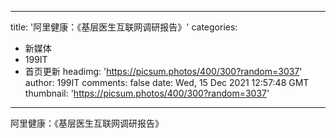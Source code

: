 
---
title: '阿里健康：《基层医生互联网调研报告》'
categories: 
 - 新媒体
 - 199IT
 - 首页更新
headimg: 'https://picsum.photos/400/300?random=3037'
author: 199IT
comments: false
date: Wed, 15 Dec 2021 12:57:48 GMT
thumbnail: 'https://picsum.photos/400/300?random=3037'
---

<div>   
阿里健康：《基层医生互联网调研报告》  
</div>
            